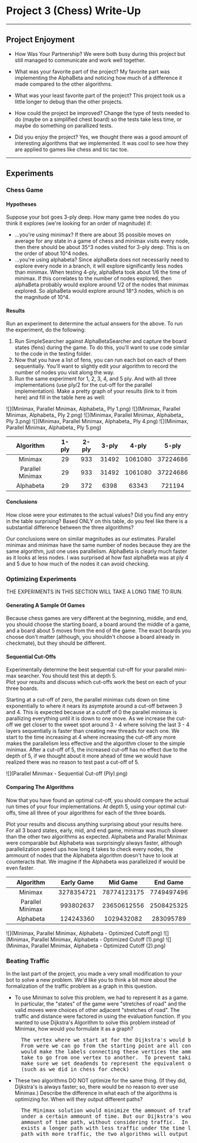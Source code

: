 # Project 3 (Chess) Write-Up #
--------

## Project Enjoyment ##
- How Was Your Partnership?
  We were both busy during this project but still managed to communicate
  and work well together.
  
- What was your favorite part of the project?
  My favorite part was implementing the AlphaBeta and noticing how 
  much of a difference it made compared to the other algorithms.

- What was your least favorite part of the project?
  This project took us a little longer to debug than the other projects.

- How could the project be improved?
  Change the type of tests needed to do (maybe on a simplified chest board) 
  so the tests take less time, or maybe do something on parallized tests.

- Did you enjoy the project?
  Yes, we thought there was a good amount of interesting algorithms that 
  we implemented. It was cool to see how they are applied to games like 
  chess and tic tac toe.
    
-----


## Experiments ##

### Chess Game ###

#### Hypotheses ####
Suppose your bot goes 3-ply deep.  How many game tree nodes do you think
it explores (we're looking for an order of magnitude) if:
 - ...you're using minimax?
   If there are about 35 possible moves on average for any state in a game of chess and 
   minimax visits every node, then there should be about 35^3 nodes visited for 3-ply deep.
   This is on the order of about 10^4 nodes.
 - ...you're using alphabeta?
    Since alphaBeta does not necessarily need to explore every node in a branch, it will 
    explore significantly less nodes than minimax. When testing 4-ply, alphaBeta took about
    1/6 the time of minimax. If this correlates to the number of nodes explored, then alphaBeta
    probably would explore around 1/2 of the nodes that minimax explored. So alphaBeta would 
    explore around 18^3 nodes, which is on the magnitude of 10^4. 

#### Results ####
Run an experiment to determine the actual answers for the above.  To run
the experiment, do the following:
1. Run SimpleSearcher against AlphaBetaSearcher and capture the board
   states (fens) during the game.  To do this, you'll want to use code
   similar to the code in the testing folder.
2. Now that you have a list of fens, you can run each bot on each of them
   sequentially.  You'll want to slightly edit your algorithm to record the
   number of nodes you visit along the way.
3. Run the same experiment for 1, 2, 3, 4, and 5 ply. And with all three
   implementations (use ply/2 for the cut-off for the parallel
   implementation).  Make a pretty graph of your results (link to it from
   here) and fill in the table here as well:

![](Minimax, Parallel Minimax, Alphabeta_ Ply 1.png) ![](Minimax, Parallel Minimax, Alphabeta_ Ply 2.png)
![](Minimax, Parallel Minimax, Alphabeta_ Ply 3.png) ![](Minimax, Parallel Minimax, Alphabeta_ Ply 4.png)
![](Minimax, Parallel Minimax, Alphabeta_ Ply 5.png)

|      Algorithm     | 1-ply    | 2-ply     | 3-ply      | 4-ply          | 5-ply |
| :----------------: |:-----:|:-----:|:-----:|:-----:|:-----:|
|       Minimax      |   29    |   933    |    31492  |    1061080  |   37224686  |
|  Parallel Minimax  |   29    |   933    |    31492  |    1061080  |   37224686  |
|      Alphabeta     |   29    |   372    |    6398   |    63343    |   721194    |


#### Conclusions ####
How close were your estimates to the actual values?  Did you find any
entry in the table surprising?  Based ONLY on this table, do you feel
like there is a substantial difference between the three algorithms?

Our conclusions were on similar magnitudes as our estimates. Parallel minimax
and minimax have the same number of nodes because they are the same algorithm,
just one uses parallelism. AlphaBeta is clearly much faster as it looks at less
nodes. I was surprised at how fast alphaBeta was at ply 4 and 5 due to how much
of the nodes it can avoid checking.  

### Optimizing Experiments ###
THE EXPERIMENTS IN THIS SECTION WILL TAKE A LONG TIME TO RUN. 

#### Generating A Sample Of Games ####
Because chess games are very different at the beginning, middle,
and end, you should choose the starting board, a board around the middle
of a game, and a board about 5 moves from the end of the game.  The exact boards
you choose don't matter (although, you shouldn't choose a board already in
checkmate), but they should be different.

#### Sequential Cut-Offs ####
Experimentally determine the best sequential cut-off for your
parallel mini-max searcher.  You should test this at depth 5.  
Plot your results and discuss which cut-offs work the best on each of
your three boards.

Starting at a cut-off of zero, the parallel minimax cuts down on time
exponentially to where it nears its asymptote around a cut-off between
3 and 4.  This is expected because at a cutoff of 0 the parallel minimax
is parallizing everything until it is down to one move.  As we increase 
the cut-off we get closer to the sweet spot around 3 - 4 where solving
the last 3 - 4 layers sequentially is faster than creating new
threads for each one. We start to the time increasing at 4 where increasing
the cut-off any more makes the parallelism less effective and the algorithm 
closer to the simple minimax. After a cut-off of 5, the increased cut-off
has no effect due to the depth of 5, if we thought about it more ahead of time
we would have realized there was no reason to test past a cut-off of 5.

![](Parallel Minimax - Sequential Cut-off (Ply).png)

#### Comparing The Algorithms ####
Now that you have found an optimal cut-off, 
you should compare the actual run times of your four implementations. 
At depth 5, using your optimal 
cut-offs, time all three of your algorithms
for each of the three boards.

Plot your results and discuss anything surprising about your results here.
For all 3 board states, early, mid, and end game, minimax was much slower than
the other two algorithms as expected. Alphabeta and Parallel Minimax were comparable
but Alphabeta was surprisingly always faster, although parallelization speed ups how
long it takes to check every nodes, the ammount of nodes that the Alphabeta algorithm 
doesn't have to look at counteracts that. We imagine if the Alphabeta was parallelized
if would be even faster.

|      Algorithm     | Early Game | Mid Game | End Game |
| :----------------: |:----------:|:--------:|:--------:|
|       Minimax      |     3278354721     |     78774123175    |      7749497496   |
|  Parallel Minimax  |     993802637      |     23650612556    |      2508425325   |
|      Alphabeta     |     124243360      |     1029432082     |      283095789    |

![](Minimax, Parallel Minimax, Alphabeta - Optimized Cutoff.png)
![](Minimax, Parallel Minimax, Alphabeta - Optimized Cutoff (1).png)
![](Minimax, Parallel Minimax, Alphabeta - Optimized Cutoff (2).png)


### Beating Traffic ###
In the last part of the project, you made a very small modification to your bot
to solve a new problem.  We'd like you to think a bit more about the 
formalization of the traffic problem as a graph in this question.  
- To use Minimax to solve this problem, we had to represent it as a game. In
  particular, the "states" of the game were "stretches of road" and the valid
  moves were choices of other adjacent "stretches of road".  The traffic and
  distance were factored in using the evaluation function.  If you wanted to use
  Dijkstra's Algorithm to solve this problem instead of Minimax, how would you
  formulate it as a graph?
  <pre>
 	The vertex where we start at for the Dijkstra's would be the starting point.
 	From were we can go from the starting point are all connecting vertices, we
 	would make the labels connecting these vertices the ammount of time it would
 	take to go from one vertex to another.  To prevent taking dead ends we would 
 	make sure we set deadends to represent the equivalent of negative infinity.
 	(such as we did in chess for check)
  </pre>

- These two algorithms DO NOT optimize for the same thing.  (If they did,
  Dijkstra's is always faster; so, there would be no reason to ever use
  Minimax.)  Describe the difference in what each of the algorithms is
  optimizing for.  When will they output different paths?
  <pre>
  	The Minimax solution would minimize the ammount of traffic while staying
  	under a certain ammount of time. But our Dijkstra's would pick the least 
  	ammount of time path, without considering traffic.  In a case where there
  	exists a longer path with less traffic under the time limit and a shorter 
  	path with more traffic, the two algorithms will output different paths.
  </pre>
  
 